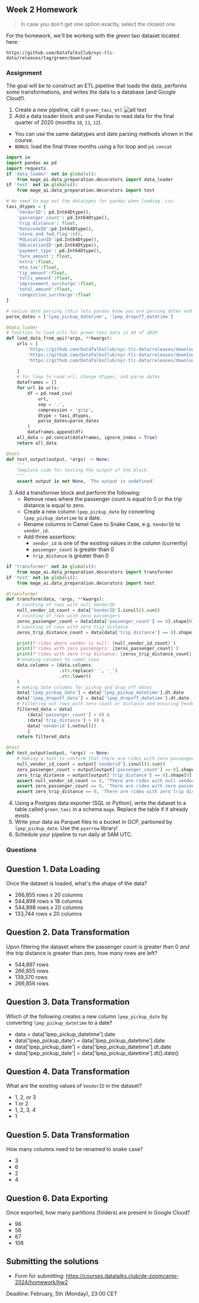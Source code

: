 ## Week 2 Homework

> In case you don't get one option exactly, select the closest one 

For the homework, we'll be working with the _green_ taxi dataset located here:

`https://github.com/DataTalksClub/nyc-tlc-data/releases/tag/green/download`

### Assignment

The goal will be to construct an ETL pipeline that loads the data, performs some transformations, and writes the data to a database (and Google Cloud!).

1) Create a new pipeline, call it `green_taxi_etl`
![alt text](homework_images/1.png)
2) Add a data loader block and use Pandas to read data for the final quarter of 2020 (months `10`, `11`, `12`).
  - You can use the same datatypes and date parsing methods shown in the course.
  - `BONUS`: load the final three months using a for loop and `pd.concat`
```python
import io
import pandas as pd
import requests
if 'data_loader' not in globals():
    from mage_ai.data_preparation.decorators import data_loader
if 'test' not in globals():
    from mage_ai.data_preparation.decorators import test

# We need to map out the datatypes for pandas when loading .csv   
taxi_dtypes = {
    'VendorID': pd.Int64Dtype(),
    'passenger_count': pd.Int64Dtype(),
    'trip_distance': float,
    'RatecodeID':pd.Int64Dtype(),
    'store_and_fwd_flag':str,
    'PULocationID':pd.Int64Dtype(),
    'DOLocationID':pd.Int64Dtype(),
    'payment_type': pd.Int64Dtype(),
    'fare_amount': float,
    'extra':float,
    'mta_tax':float,
    'tip_amount':float,
    'tolls_amount':float,
    'improvement_surcharge':float,
    'total_amount':float,
    'congestion_surcharge':float
}

# native date parsing (this lets pandas know you are parsing dates and it'll handle it automatically)
parse_dates = ['lpep_pickup_datetime', 'lpep_dropoff_datetime']   

@data_loader
# function to load urls for green taxi data in Q4 of 2020
def load_data_from_api(*args, **kwargs):
    urls = [
        'https://github.com/DataTalksClub/nyc-tlc-data/releases/download/green/green_tripdata_2020-10.csv.gz',
        'https://github.com/DataTalksClub/nyc-tlc-data/releases/download/green/green_tripdata_2020-11.csv.gz',
        'https://github.com/DataTalksClub/nyc-tlc-data/releases/download/green/green_tripdata_2020-12.csv.gz'
    
    ]
    # for loop to read url, change dtypes, and parse dates
    dataframes = []
    for url in urls:
        df = pd.read_csv(
            url,
            sep = ',',
            compression = 'gzip',
            dtype = taxi_dtypes,
            parse_dates=parse_dates
        )
        dataframes.append(df)
    all_data = pd.concat(dataframes, ignore_index = True)
    return all_data

@test
def test_output(output, *args) -> None:
    """
    Template code for testing the output of the block.
    """
    assert output is not None, 'The output is undefined'
```
3) Add a transformer block and perform the following:
    - Remove rows where the passenger count is equal to 0 _or_ the trip distance is equal to zero.
    - Create a new column `lpep_pickup_date` by converting `lpep_pickup_datetime` to a date.
    - Rename columns in Camel Case to Snake Case, e.g. `VendorID` to `vendor_id`.
    - Add three assertions:
      - `vendor_id` is one of the existing values in the column (currently)
      - `passenger_count` is greater than 0
      - `trip_distance` is greater than 0
```python
if 'transformer' not in globals():
    from mage_ai.data_preparation.decorators import transformer
if 'test' not in globals():
    from mage_ai.data_preparation.decorators import test

@transformer
def transform(data, *args, **kwargs):
    # counting of rows with null VendorID
    null_vendor_id_count = data['VendorID'].isnull().sum()
    # counting of rows with zero passengers
    zeros_passenger_count = data[data['passenger_count'] == 0].shape[0]
    # counting of rows with zero trip distance
    zeros_trip_distance_count = data[data['trip_distance'] == 0].shape[0]

    print(f'rides where vendor is null: {null_vendor_id_count}')
    print(f'rides with zero passengers: {zeros_passenger_count}')
    print(f'rides with zero trip distance: {zeros_trip_distance_count}')
    #renaming columns to camel_case
    data.columns = (data.columns
                    .str.replace(' ', '_')
                    .str.lower()
    )
    # making date columns for pickup and drop off dates
    data['lpep_pickup_date'] = data['lpep_pickup_datetime'].dt.date
    data['lpep_dropoff_date'] = data['lpep_dropoff_datetime'].dt.date
    # Filtering out rows with zero count or distance and ensuring VendorID is not null
    filtered_data = data[
        (data['passenger_count'] > 0) & 
        (data['trip_distance'] > 0) & 
        data['vendorid'].notnull()
        ]
    return filtered_data

@test
def test_output(output, *args) -> None:
    # Making a test to confirm that there are rides with zero passengers
    null_vendor_id_count = output['vendorid'].isnull().sum()
    zero_passenger_count = output[output['passenger_count'] == 0].shape[0]
    zero_trip_distance = output[output['trip_distance'] == 0].shape[0]
    assert null_vendor_id_count == 0, "There are rides with null vendorid 🚕"
    assert zero_passenger_count == 0, 'There are rides with zero passengers 🚖'
    assert zero_trip_distance == 0, 'There are rides with zero trip distance 🛣️'
```
4) Using a Postgres data exporter (SQL or Python), write the dataset to a table called `green_taxi` in a schema `mage`. Replace the table if it already exists.
5) Write your data as Parquet files to a bucket in GCP, partioned by `lpep_pickup_date`. Use the `pyarrow` library!
6) Schedule your pipeline to run daily at 5AM UTC.

### Questions

## Question 1. Data Loading

Once the dataset is loaded, what's the shape of the data?

* 266,855 rows x 20 columns
* 544,898 rows x 18 columns
* 544,898 rows x 20 columns
* 133,744 rows x 20 columns

## Question 2. Data Transformation

Upon filtering the dataset where the passenger count is greater than 0 _and_ the trip distance is greater than zero, how many rows are left?

* 544,897 rows
* 266,855 rows
* 139,370 rows
* 266,856 rows

## Question 3. Data Transformation

Which of the following creates a new column `lpep_pickup_date` by converting `lpep_pickup_datetime` to a date?

* data = data['lpep_pickup_datetime'].date
* data('lpep_pickup_date') = data['lpep_pickup_datetime'].date
* data['lpep_pickup_date'] = data['lpep_pickup_datetime'].dt.date
* data['lpep_pickup_date'] = data['lpep_pickup_datetime'].dt().date()

## Question 4. Data Transformation

What are the existing values of `VendorID` in the dataset?

* 1, 2, or 3
* 1 or 2
* 1, 2, 3, 4
* 1

## Question 5. Data Transformation

How many columns need to be renamed to snake case?

* 3
* 6
* 2
* 4

## Question 6. Data Exporting

Once exported, how many partitions (folders) are present in Google Cloud?

* 96
* 56
* 67
* 108

## Submitting the solutions

* Form for submitting: https://courses.datatalks.club/de-zoomcamp-2024/homework/hw2

Deadline: February, 5th (Monday), 23:00 CET